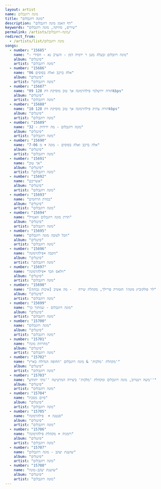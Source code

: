 ```yaml
---
layout: artist
name: מונה רוזנבלום
title: "מונה רוזנבלום"
description: "דף האמן מונה רוזנבלום"
keywords: "שירים, מוזיקה, מונה רוזנבלום"
permalink: /artists/מונה-רוזנבלום/
redirect_from:
  - /artists/list/מונה רוזנבלום
songs:
  - number: "15685"
    name: "- מונה רוזבלום ובעלה מנגן ר ירמיה דמן - והערב נא - חסידי"
    album: "סינגלים"
    artist: "מונה רוזנבלום"
  - number: "15686"
    name: "06 אלה ברכב ואלה בסוסים"
    album: "סינגלים"
    artist: "מונה רוזנבלום"
  - number: "15687"
    name: "09 הורה ירושלמי פילהרמונה אך טוב מוסיקת דת 128kbps"
    album: "סינגלים"
    artist: "מונה רוזנבלום"
  - number: "15688"
    name: "10 הורה עתיק פילהרמונה אך טוב מוסיקת דת 128kbps"
    album: "סינגלים"
    artist: "מונה רוזנבלום"
  - number: "15689"
    name: "32 - מונה רוזנבלום - מה ידידות"
    album: "סינגלים"
    artist: "מונה רוזנבלום"
  - number: "15690"
    name: "7-06 אלה ברכב ואלה בסוסים - מונה + מ"
    album: "סינגלים"
    artist: "מונה רוזנבלום"
  - number: "15691"
    name: "אך טוב"
    album: "סינגלים"
    artist: "מונה רוזנבלום"
  - number: "15692"
    name: "אשריכם"
    album: "סינגלים"
    artist: "מונה רוזנבלום"
  - number: "15693"
    name: "במדת הרחמים"
    album: "סינגלים"
    artist: "מונה רוזנבלום"
  - number: "15694"
    name: "הדרן מונה רוזנבלום וזאנוויל"
    album: "סינגלים"
    artist: "מונה רוזנבלום"
  - number: "15695"
    name: "הכל לטובה מונה רוזנבלום"
    album: "סינגלים"
    artist: "מונה רוזנבלום"
  - number: "15696"
    name: "הקבה +פילהרמונה"
    album: "סינגלים"
    artist: "מונה רוזנבלום"
  - number: "15697"
    name: "וולאס חבד +פילהרמונה"
    album: "סינגלים"
    artist: "מונה רוזנבלום"
  - number: "15698"
    name: "לוי פולקוביץ מונה! תזמורת פריילך, מקהלת שירה   - מה אשיב [איכות גבוהה]"
    album: "סינגלים"
    artist: "מונה רוזנבלום"
  - number: "15699"
    name: "מונה רוזנבלום - שמתוך כך"
    album: "סינגלים"
    artist: "מונה רוזנבלום"
  - number: "15700"
    name: "מונה רוזנבלום"
    album: "סינגלים"
    artist: "מונה רוזנבלום"
  - number: "15701"
    name: "מחרוזת מונה"
    album: "סינגלים"
    artist: "מונה רוזנבלום"
  - number: "15702"
    name: "מקהלת 'מלכות' & מונה רוזנבלום 'החופה הגדולה בארץ'"
    album: "סינגלים"
    artist: "מונה רוזנבלום"
  - number: "15703"
    name: "משה וינטרוב, מונה רוזנבלום ומקהלת 'מלכות' ביצירה המרטיטה ''מתי יתוודע''"
    album: "סינגלים"
    artist: "מונה רוזנבלום"
  - number: "15704"
    name: "סיום מסכת"
    album: "סינגלים"
    artist: "מונה רוזנבלום"
  - number: "15705"
    name: "סנטנה +  פילהרמונה"
    album: "סינגלים"
    artist: "מונה רוזנבלום"
  - number: "15706"
    name: "רומניה + מקהלת פילהרמונה"
    album: "סינגלים"
    artist: "מונה רוזנבלום"
  - number: "15707"
    name: "שושנת יעקב - מונה רוזנבלום"
    album: "סינגלים"
    artist: "מונה רוזנבלום"
  - number: "15708"
    name: "שושנת יעקב-מונה"
    album: "סינגלים"
    artist: "מונה רוזנבלום"
---
```

